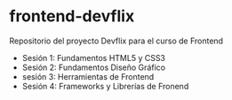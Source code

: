 frontend-devflix
================

Repositorio del proyecto Devflix para el curso de Frontend

* Sesión 1: Fundamentos HTML5 y CSS3
* Sesión 2: Fundamentos Diseño Gráfico
* sesión 3: Herramientas de Frontend
* Sesión 4: Frameworks y Librerías de Fronend